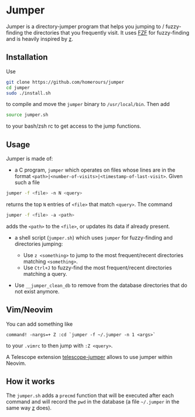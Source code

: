 # Jumper

Jumper is a directory-jumper program that helps you jumping to / fuzzy-finding the directories that you frequently visit.
It uses [FZF](https://github.com/junegunn/fzf) for fuzzy-finding and is heavily inspired by [z](https://github.com/rupa/z).

## Installation
Use
```bash
git clone https://github.com/homerours/jumper
cd jumper
sudo ./install.sh
```
to compile and move the `jumper` binary to `/usr/local/bin`. Then add 
```bash
source jumper.sh
```
to your bash/zsh rc to get access to the jump functions.

## Usage
Jumper is made of:
- a C program, `jumper` which operates on files whose lines are in the format `<path>|<number-of-visits>|<timestamp-of-last-visit>`. Given such a file
```bash
jumper -f <file> -n N <query>
```
returns the top `N` entries of `<file>` that match `<query>`. The command
```bash
jumper -f <file> -a <path>
```
adds the `<path>` to the `<file>`, or updates its data if already present.

- a shell script (`jumper.sh`) which uses `jumper` for fuzzy-finding and directories jumping:
    - Use `z <something>` to jump to the most frequent/recent directories matching `<something>`.
    - Use `Ctrl+J` to fuzzy-find the most frequent/recent directories matching a query.

- Use `__jumper_clean_db` to remove from the database directories that do not exist anymore.

## Vim/Neovim

You can add something like
```
command! -nargs=+ Z :cd `jumper -f ~/.jumper -n 1 <args>`
```
to your `.vimrc` to then jump with `:Z <query>`.

A Telescope extension [telescope-jumper](https://github.com/homerours/telescope-jumper) allows to use jumper within Neovim.

## How it works

The `jumper.sh` adds a `precmd` function that will be executed after each command and will record the `pwd` in the database (a file `~/.jumper` in the same way [z](https://github.com/rupa/z) does).
